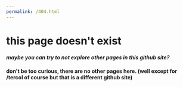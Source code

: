 ```yaml
---
permalink: /404.html
---
```


# **this page doesn't exist**

#### _maybe you can try to not explore other pages in this github site?_

#### don't be too curious, there are no other pages here. (well except for /tercol of course but that is a different github site)
